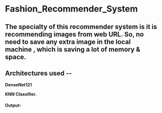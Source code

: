 # Fashion_Recommender_System

## The specialty of this recommender system is it is recommending images from web URL. So, no need to save any extra image in the local machine , which is saving a lot of memory & space.

## Architectures used --

 **DenseNet121**  
 
 **KNN Classifier.**
 
 #### Output-
 



